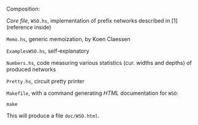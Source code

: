Composition:

_Core file_, `WSO.hs`, implementation of prefix networks described in \[1\]
(reference inside)

`Memo.hs`, generic memoization, by Koen Claessen

`ExamplesWSO.hs`, self-explanatory

`Numbers.hs`, code measuring various statistics (cur. widths and depths)
of produced networks

`Pretty.hs`, circuit pretty printer

`Makefile`, with a command generating *HTML* documentation for `WSO`:

    make

This will produce a file `doc/WSO.html`.
